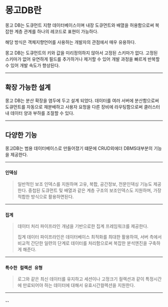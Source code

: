 # 몽고DB란 

몽고 DB는 도큐먼트 지향 데이터베이스이며 내장 도큐먼트와 배열을 허용함으로써 복잡한 계층 관계를 하나의
레코드로 표현이 가능하다.

해당 방식은 객체지향언어를 사용하는 개발자의 관점에서 매우 유용하다.

몽고 DB는 도큐먼트의 키와 값을 미리정의하지 않아서 고정된 스키마가 없다. 고정된 스키마가 없어 유연하게 필드를
추가하거나 제거할 수 있어 개발 과정을 빠르게 반복할 수 있어 개발 속도가 향상된다.

---

## 확장 가능한 설계

몽고 DB는 분산 확장을 염두에 두고 설계 되었다. 데이터를 여러 서버에 분산함으로써 도큐먼트를 자동으로 재분배하고
사용자 요청을 다른 장비에 라우팅함으로써 클러스터 내 데이터 양과 부하를 조절할 수 있다.

---

## 다양한 기능 

몽고DB는 범용 데이터베이스로 만들어졌기 떄문에 CRUD외에더 DBMS대부분의 기능을 제공한다.

---

### `인덱싱`
> 일반적인 보조 인덱스를 지원하며 고유, 복합, 공간정보, 전문인덱싱 기능도 제공한다.
> 중첩된 도큐먼트 및 배열과 같은 계층 구조의 보조인덱스도 지원하며, 가장 적합한 방식으로 활용하면된다.

---

### `집계`
> 데이터 처리 파이프라인 개념을 기반으로한 집계 프레임워크를 제공한다.
> 
> 집계 데이터 파이프라인은 데이터베이스 최적화를 최대한 활용하여, 서버 측에서 비교적 간단한 일련의 단계로
> 데이터를 처리함으로써 복잡한 분석엔진을 구축하게 해준다.

---

### `특수한 컬렉션 유형`
> 로그와 같은 최신 데이터를 유지하고 세션이나 고정크기 컬렉션과 같이 특정시간에 만료되어야 하는 데이터에 대해서
> 유효시간컬렉션을 지원한다.

---

### ``